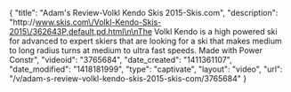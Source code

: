 {
    "title": "Adam's Review-Volkl Kendo Skis 2015-Skis.com",
    "description": "http:\/\/www.skis.com\/Volkl-Kendo-Skis-2015\/362643P,default,pd.html\n\nThe Volkl Kendo is a high powered ski for advanced to expert skiers that are looking for a ski that makes medium to long radius turns at medium to ultra fast speeds. Made with Power Constr",
    "videoid": "3765684",
    "date_created": "1411361107",
    "date_modified": "1418181999",
    "type": "captivate",
    "layout": "video",
    "url": "\/v\/adam-s-review-volkl-kendo-skis-2015-skis-com\/3765684"
}